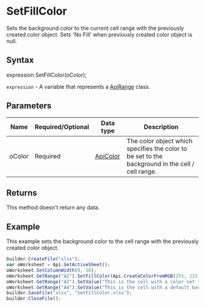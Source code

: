 # SetFillColor

Sets the background color to the current cell range with the previously created color object. Sets 'No Fill' when previously created color object is null.

## Syntax

expression.SetFillColor(oColor);

`expression` - A variable that represents a [ApiRange](../ApiRange.md) class.

## Parameters

| **Name** | **Required/Optional** | **Data type** | **Description** |
| ------------- | ------------- | ------------- | ------------- |
| oColor | Required | [ApiColor](../../ApiColor/ApiColor.md) | The color object which specifies the color to be set to the background in the cell / cell range. |

## Returns

This method doesn't return any data.

## Example

This example sets the background color to the cell range with the previously created color object.

```javascript
builder.CreateFile("xlsx");
var oWorksheet = Api.GetActiveSheet();
oWorksheet.SetColumnWidth(0, 50);
oWorksheet.GetRange("A2").SetFillColor(Api.CreateColorFromRGB(255, 213, 191));
oWorksheet.GetRange("A2").SetValue("This is the cell with a color set to its background");
oWorksheet.GetRange("A4").SetValue("This is the cell with a default background color");
builder.SaveFile("xlsx", "SetFillColor.xlsx");
builder.CloseFile();
```